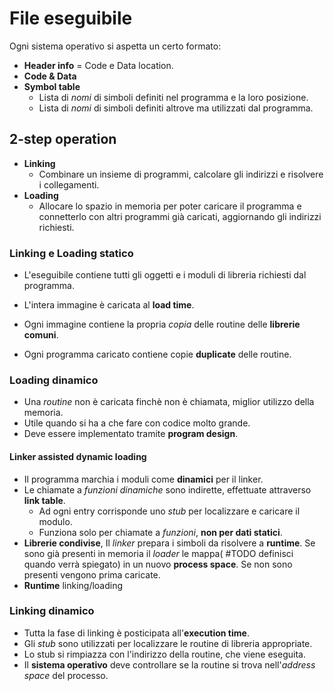 # File eseguibile
Ogni sistema operativo si aspetta un certo formato:
- **Header info** = Code e Data location.
- **Code & Data**
- **Symbol table**
	- Lista di *nomi* di simboli definiti nel programma e la loro posizione.
	- Lista di *nomi* di simboli definiti altrove ma utilizzati dal programma.

## 2-step operation
- **Linking**
	- Combinare un insieme di programmi, calcolare gli indirizzi e risolvere i collegamenti.
- **Loading**
	- Allocare lo spazio in memoria per poter caricare il programma e connetterlo con altri programmi già caricati, aggiornando gli indirizzi richiesti.

### Linking e Loading statico
- L'eseguibile contiene tutti gli oggetti e i moduli di libreria richiesti dal programma.
- L'intera immagine è caricata al **load time**.

- Ogni immagine contiene la propria *copia* delle routine delle **librerie comuni**.
- Ogni programma caricato contiene copie **duplicate** delle routine. 

### Loading dinamico
- Una *routine* non è caricata finchè non è chiamata, miglior utilizzo della memoria.
- Utile quando si ha a che fare con codice molto grande.
- Deve essere implementato tramite **program design**.

#### Linker assisted dynamic loading
- Il programma marchia i moduli come **dinamici** per il linker.
- Le chiamate a *funzioni dinamiche* sono indirette, effettuate attraverso **link table**.
	- Ad ogni entry corrisponde uno *stub* per localizzare e caricare il modulo.
	- Funziona solo per chiamate a *funzioni*, **non per dati statici**.
- **Librerie condivise**, Il *linker* prepara i simboli da risolvere a **runtime**. Se sono già presenti in memoria il *loader* le mappa( #TODO definisci quando verrà spiegato) in un nuovo **process space**. Se non sono presenti vengono prima caricate.
- **Runtime** linking/loading

### Linking dinamico
- Tutta la fase di linking è posticipata all'**execution time**.
- Gli *stub* sono utilizzati per localizzare le routine di libreria appropriate.
- Lo stub si rimpiazza con l'indirizzo della routine, che viene eseguita.
- Il **sistema operativo** deve controllare se la routine si trova nell'*address space* del processo.
